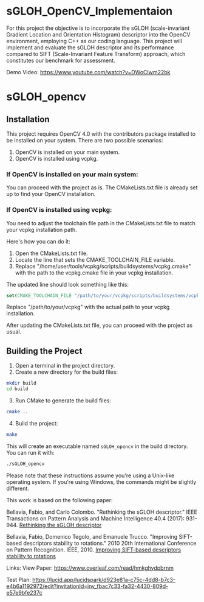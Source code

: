 # sGLOH_OpenCV_Implementaion

For this project the objective is to incorporate the sGLOH (scale-invariant Gradient Location and Orientation Histogram) descriptor into the OpenCV environment, employing C++ as our coding language. This project will implement and evaluate the sGLOH descriptor and its performance compared to SIFT (Scale-Invariant Feature Transform) approach, which constitutes our benchmark for assessment.

Demo Video:  https://www.youtube.com/watch?v=DWoCIwm22bk

# sGLOH_opencv

## Installation

This project requires OpenCV 4.0 with the contributors package installed to be installed on your system. There are two possible scenarios:

1. OpenCV is installed on your main system.
2. OpenCV is installed using vcpkg.

### If OpenCV is installed on your main system:

You can proceed with the project as is. The CMakeLists.txt file is already set up to find your OpenCV installation.

### If OpenCV is installed using vcpkg:

You need to adjust the toolchain file path in the CMakeLists.txt file to match your vcpkg installation path.

Here's how you can do it:

1. Open the CMakeLists.txt file.
2. Locate the line that sets the CMAKE_TOOLCHAIN_FILE variable.
3. Replace "/home/user/tools/vcpkg/scripts/buildsystems/vcpkg.cmake" with the path to the vcpkg.cmake file in your vcpkg installation.

The updated line should look something like this:

```cmake
set(CMAKE_TOOLCHAIN_FILE "/path/to/your/vcpkg/scripts/buildsystems/vcpkg.cmake" CACHE STRING "Vcpkg toolchain file")
```

Replace "/path/to/your/vcpkg" with the actual path to your vcpkg installation.

After updating the CMakeLists.txt file, you can proceed with the project as usual.

## Building the Project

1. Open a terminal in the project directory.
2. Create a new directory for the build files:

```bash
mkdir build
cd build
```

3. Run CMake to generate the build files:

```bash
cmake ..
```

4. Build the project:

```bash
make
```

This will create an executable named `sGLOH_opencv` in the build directory. You can run it with:

```bash
./sGLOH_opencv
```

Please note that these instructions assume you're using a Unix-like operating system. If you're using Windows, the commands might be slightly different.


 This work is based on the following paper:
 
 Bellavia, Fabio, and Carlo Colombo. "Rethinking the sGLOH descriptor." IEEE Transactions on Pattern Analysis and Machine Intelligence 40.4 (2017): 931-944. 
 [Rethinking the sGLOH descriptor](https://ieeexplore.ieee.org/abstract/document/7911291?casa_token=cPjrrbMCyMEAAAAA:y7ygHc5iHk5N01iA9LYfI_DGw7Y2smUGPRA4fLjWmHsUotf5mr3KL-OS1igD03gTqZlvTYpS)

 
 Bellavia, Fabio, Domenico Tegolo, and Emanuele Trucco. "Improving SIFT-based descriptors stability to rotations." 2010 20th International Conference on Pattern Recognition. IEEE, 2010.
[Improving SIFT-based descriptors stability to rotations](https://ieeexplore.ieee.org/abstract/document/5597547?casa_token=v7UJgCRktggAAAAA:FtfCL8Fr0UTIOseEbSiePHaIYakTIHQgPGZygFYYPXw5Xo-2KjrvKnwiMkAGR_2BTsmrQSY5)

Links: 
View Paper: https://www.overleaf.com/read/hmkghydpbrnm

Test Plan: https://lucid.app/lucidspark/d923e81a-c75c-4dd8-b7c3-e4b6a1192972/edit?invitationId=inv_fbac7c33-fa32-4430-809d-e57e9bfe237c
